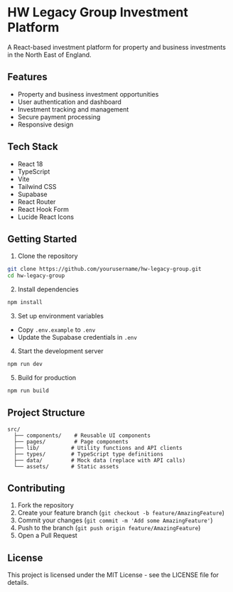 # HW Legacy Group Investment Platform

A React-based investment platform for property and business investments in the North East of England.

## Features

- Property and business investment opportunities
- User authentication and dashboard
- Investment tracking and management
- Secure payment processing
- Responsive design

## Tech Stack

- React 18
- TypeScript
- Vite
- Tailwind CSS
- Supabase
- React Router
- React Hook Form
- Lucide React Icons

## Getting Started

1. Clone the repository
```bash
git clone https://github.com/yourusername/hw-legacy-group.git
cd hw-legacy-group
```

2. Install dependencies
```bash
npm install
```

3. Set up environment variables
- Copy `.env.example` to `.env`
- Update the Supabase credentials in `.env`

4. Start the development server
```bash
npm run dev
```

5. Build for production
```bash
npm run build
```

## Project Structure

```
src/
  ├── components/    # Reusable UI components
  ├── pages/         # Page components
  ├── lib/          # Utility functions and API clients
  ├── types/        # TypeScript type definitions
  ├── data/         # Mock data (replace with API calls)
  └── assets/       # Static assets
```

## Contributing

1. Fork the repository
2. Create your feature branch (`git checkout -b feature/AmazingFeature`)
3. Commit your changes (`git commit -m 'Add some AmazingFeature'`)
4. Push to the branch (`git push origin feature/AmazingFeature`)
5. Open a Pull Request

## License

This project is licensed under the MIT License - see the LICENSE file for details.